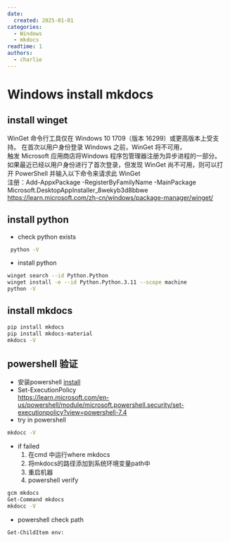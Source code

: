 ```yaml
---
date:
  created: 2025-01-01
categories:
  - Windows
  - mkdocs
readtime: 1
authors:
  - charlie
---
```

# Windows install mkdocs
## install winget
WinGet 命令行工具仅在 Windows 10 1709（版本 16299）或更高版本上受支持。 在首次以用户身份登录 Windows 之前，WinGet 将不可用，  
触发 Microsoft 应用商店将Windows 程序包管理器注册为异步进程的一部分。   
如果最近已经以用户身份进行了首次登录，但发现 WinGet 尚不可用，则可以打开 PowerShell 并输入以下命令来请求此 WinGet   
注册：Add-AppxPackage -RegisterByFamilyName -MainPackage Microsoft.DesktopAppInstaller_8wekyb3d8bbwe  
<https://learn.microsoft.com/zh-cn/windows/package-manager/winget/>

## install python
- check python exists
```bash
 python -V
```

- install python
```bash
winget search --id Python.Python
winget install -e --id Python.Python.3.11 --scope machine
python -V
```

## install mkdocs
```bash
pip install mkdocs
pip install mkdocs-material
mkdocs -V
```
## powershell 验证
- 安装powershell
  [install](https://learn.microsoft.com/zh-cn/powershell/scripting/install/installing-powershell-on-windows?view=powershell-7.4)
- Set-ExecutionPolicy  
  <https://learn.microsoft.com/en-us/powershell/module/microsoft.powershell.security/set-executionpolicy?view=powershell-7.4>
- try in powershell
```bash
mkdocc -V
```

- if failed  
    1. 在cmd 中运行where mkdocs  
    2. 将mkdocs的路径添加到系统环境变量path中
    3. 重启机器
    4. powershell verify  
```bash
gcm mkdocs 
Get-Command mkdocs
mkdocc -V
```
- powershell check path
```bash
Get-ChildItem env: 
```


